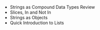 * Strings as Compound Data Types Review
* Slices, In and Not In
* Strings as Objects
* Quick Introduction to Lists
